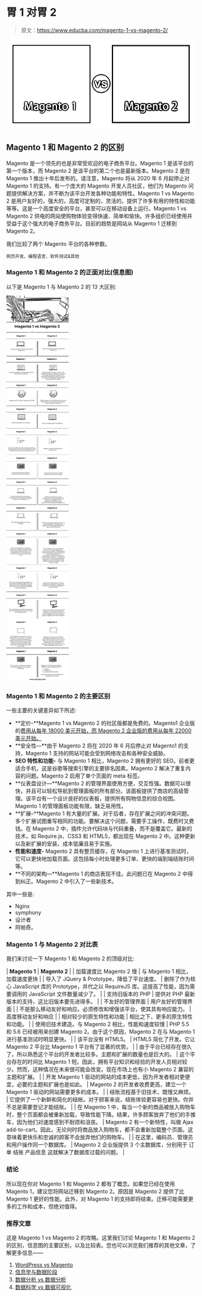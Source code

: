 # 胃 1 对胃 2

> 原文：<https://www.educba.com/magento-1-vs-magento-2/>

![Magento-1-vs-Magento-2](img/f9667a6568f7698fe6aeb1a9662f5e63.png)



## Magento 1 和 Magento 2 的区别

Magento 是一个领先的也是非常受欢迎的电子商务平台。Magento 1 是该平台的第一个版本，而 Magento 2 是该平台的第二个也是最新版本。Magento 2 是在 Magento 1 推出十年后发布的。请注意，Magento 将从 2020 年 6 月起停止对 Magento 1 的支持。有一个庞大的 Magento 开发人员社区，他们为 Magento 问题提供解决方案，并不断为该平台开发各种功能和特性。Magento 1 vs Magento 2 是用户友好的，强大的，高度可定制的，灵活的，提供了许多有用的特性和功能等等。这是一个高度安全的平台，甚至可以在移动设备上运行。Magento 1 vs Magento 2 供电的网站使购物体验变得快速、简单和愉快。许多组织已经使用并受益于这个强大的电子商务平台。目前的趋势是网站从 Magento 1 迁移到 Magento 2。

我们比较了两个 Magento 平台的各种参数。

<small>网页开发、编程语言、软件测试&其他</small>

### Magento 1 和 Magento 2 的正面对比(信息图)

以下是 Magento 1 与 Magento 2 的 13 大区别:

![Magento-1-vs-Magento-2-info](img/de21c0a5234170a2be6b384e04878da1.png)



### Magento 1 和 Magento 2 的主要区别

一些主要的关键差异如下所述:

*   **定价-**Magento 1 vs Magento 2 的社区版都是免费的。Magento1 企业版的[费用从每年 18000 美元开始，而 Magento 2 企业版的费用从每年 22000 美元开始。](https://www.educba.com/enterprise-value-calculation/)
*   **安全性—**由于 Magento 2 将在 2020 年 6 月后停止对 Magento1 的支持，Magento 1 支持的网站可能会受到网络攻击和各种安全威胁。
*   **SEO 特性和功能-** 与 Magento 1 相比，Magento 2 拥有更好的 SEO。前者更适合手机，这是谷歌等搜索引擎的主要排名因素。Magento 2 解决了重复内容的问题。Magento 2 启用了单个页面的 meta 标签。
*   **仪表盘设计—**Magento 2 的管理界面使用方便，交互性强。数据可以很快，并且可以轻松导航到管理面板的所有部分。该面板提供了商店的高级管理。该平台有一个设计良好的仪表板，提供所有购物信息的综合视图。Magento 1 的管理面板功能有限，缺乏易用性。
*   **扩展–**Magento 1 有大量的扩展。对于后者，存在扩展之间的冲突问题。多个扩展试图重写相同的功能。要解决这个问题，需要手工操作，既费时又费钱。在 Magento 2 中，插件允许代码块与代码重叠，而不是覆盖它。最新的技术，如 Require.js、CSS3 和 HTML5，都出现在 Magento 2 中。这种更新以及新扩展的安装，成本低廉且易于实施。
*   **性能和速度-** Magento 2 具有整页缓存，在 Magento 1 上进行基准测试时，它可以更快地加载页面。这包括每小时处理更多订单、更快的端到端结账时间等。
*   **不同的架构—**Magento 1 的商店表现不佳。此问题已在 Magento 2 中得到纠正。Magento 2 中引入了一些新技术。

其中一些是:

*   Nginx
*   symphony
*   设计者
*   阿帕奇。

### Magento 1 与 Magento 2 对比表

我们来讨论一下 Magento 1 和 Magento 2 的顶级对比:

| **Magento 1** | **Magento 2** |
| 加载速度比 Magento 2 慢 | 与 Magento 1 相比，加载速度更快 |
| 导入了 JQuery & Prototype，降低了平台速度。 | 删除了作为核心 JavaScript 库的 Prototype，并代之以 RequireJS 库。这提高了性能，因为需要调用的 JavaScript 文件数量减少了。 |
| 支持旧版本的 PHP | 提供对 PHP 最新版本的支持，这比旧版本要先进得多。 |
| 不友好的管理界面 | 用户友好的管理界面 |
| 不是那么移动友好和响应。必须修改和增强该平台，使其具有响应能力。 | 高度移动友好和响应 |
| 相对较少的原生特性和功能 | 相比之下，更多的原生特性和功能。 |
| 使用旧技术建造。与 Magento 2 相比，性能和速度较慢 | PHP 5.5 和 5.6 已经被用来创建 Magento 2。由于这个原因，Magento 2 在与 Magento 1 进行基准测试时明显更快。 |
| 该平台没有 HTML5。 | HTML5 简化了开发。它让 Magento 2 平台比 Magento 1 平台有了显著的优势。 |
| 由于平台已经存在很久了，所以熟悉这个平台的开发者比较多。主题和扩展的数量也是巨大的。 | 这个平台存在的时间比 Magento 1 短。因此，拥有平台知识和经验的开发人员相对较少。然而，这种情况在未来很可能会改变。现在市场上也有小 Magento 2 兼容的主题和扩展。 |
| 开发 Magento 1 驱动的网站的成本更低，因为开发者相对更便宜，必要的主题和扩展也是如此。 | Magento 2 的开发者收费更高，建立一个 Magento 1 驱动的网站需要更多的成本。 |
| 结账流程基于旧技术，既慢又麻烦。 | 它提供了一个新鲜和简化的结帐。对于顾客来说，结账体验更容易也更快。你并不总是需要登记才能结账。 |
| 在 Magento 1 中，每当一个新的商品被放入购物车时，整个页面都会被重新加载，导致性能下降。结果，许多顾客放弃了他们的手推车，因为他们对速度感到不耐烦和沮丧。 | Magento 2 有一个新特性，叫做 Ajax add-to-cart。因此，无论何时将商品放入购物车，都不会重新加载整个页面。这意味着更快乐和忠诚的顾客不会放弃他们的购物车。 |
| 在这里，编码员、管理员和用户操作同一个数据库。 | Magento 2 企业版提供 3 个主数据库，分别用于
订单
结账
产品信息
这就解决了数据库过载的问题。 |

### 结论

所以现在你对 Magento 1 和 Magento 2 都有了概念。如果您已经在使用 Magento 1，建议您将网站迁移到 Magento 2。原因是 Magento 2 提供了比 Magento 1 更好的性能。此外，对 Magento 1 的支持即将结束。迁移可能需要更多的工作和成本，但绝对值得。

### 推荐文章

这是 Magento 1 vs Magento 2 的攻略。这里我们讨论 Magento 1 和 Magento 2 的区别，信息图的主要区别，以及比较表。您也可以浏览我们推荐的其他文章，了解更多信息——

1.  [WordPress vs Magento](https://www.educba.com/wordpress-vs-magento/)
2.  [信息学与数据阶段](https://www.educba.com/informatica-vs-datastage/)
3.  [数据分析 vs 数据分析](https://www.educba.com/data-analytics-vs-data-analysis/)
4.  [数据科学 vs 数据可视化](https://www.educba.com/data-science-vs-data-visualization/)





